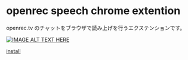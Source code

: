 # openrec speech chrome extention

openrec.tv のチャットをブラウザで読み上げを行うエクステンションです。

[![IMAGE ALT TEXT HERE](http://img.youtube.com/vi/vSZWiIMwUdg/0.jpg)](http://www.youtube.com/watch?v=vSZWiIMwUdg)

[install](https://chrome.google.com/webstore/detail/heafjkmnmjofnclmhimleodkhcibpgbj/publish-accepted?hl=ja)
